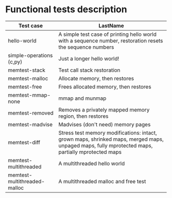 # Functional tests description

| Test case     | LastName      |
| ------------- | ------------- |
| hello-world          | A simple test case of printing hello world with a sequence number, restoration resets the sequence numbers |
| simple-operations (c,py)  | Just a longer hello world! |
| memtest-stack | Test call stack restoration |
| memtest-malloc | Allocate memory, then restores |
| memtest-free | Frees allocated memory, then restores |
| memtest-mmap-none | mmap and munmap |
| memtest-removed | Removes a privately mapped memory region, then restores |
| memtest-madvise | Madvises (don't need)  memory pages |
| memtest-diff | Stress test memory modifications: intact, grown maps, shrinked maps, merged maps, unpaged maps, fully mprotected maps, partially mprotected maps | 
| memtest-multithreaded | A multithreaded hello world |
| memtest-multithreaded-malloc | A multithreaded malloc and free test |
